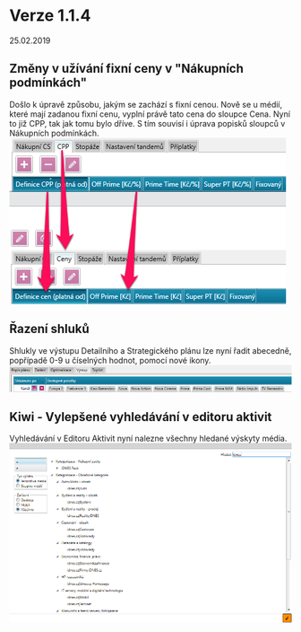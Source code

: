 ﻿# Verze 1.1.4
25.02.2019

## Změny v užívání fixní ceny v "Nákupních podmínkách"
Došlo k úpravě způsobu, jakým se zachází s fixní cenou. Nově se u médií, které mají zadanou fixní cenu, vyplní právě tato cena do sloupce Cena. Nyní to již CPP, tak jak tomu bylo dříve. S tím souvisí i úprava popisků sloupců v Nákupních podmínkách. 
![Změny v Nákupních podmínkách](../data/Zmeny_NP.png "Změny v Nákupních podmínkách")

## Řazení shluků
Shlukly ve výstupu Detailního a Strategického plánu lze nyní řadit abecedně, popřípadě 0-9 u číselných hodnot, pomocí nové ikony. 
![Řazení shluků](../data/razeni_shluku.png "Řazení shluků")

## Kiwi - Vylepšené vyhledávání v editoru aktivit
Vyhledávání v Editoru Aktivit nyní nalezne všechny hledané výskyty média.
![Kiwi editor aktivit](../data/Kiwi_editor_aktivit.png "Kiwi editor aktivit")

